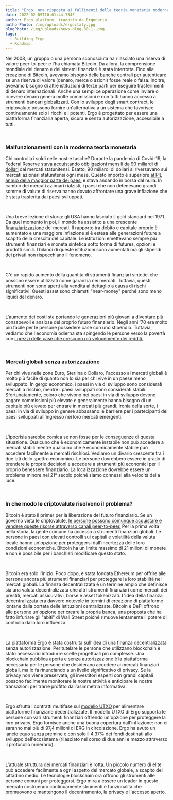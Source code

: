```yaml
---
title: "Ergo: una risposta ai fallimenti della teoria monetaria moderna"
date: 2022-02-09T10:01:44.734Z
author: Ergo platform, tradotto da Ergonario
authorPhoto: /img/uploads/ergoitaly.jpg
blogPhoto: /img/uploads/news-blog-30-1-.png
tags:
  - Building Ergo
  - Roadmap
---
```



<!--StartFragment-->

Nel 2008, un gruppo o una persona sconosciuta ha rilasciato una riserva di valore peer-to-peer e l’ha chiamata Bitcoin. Da allora, la comprensione mondiale del denaro e dei sistemi finanziari è stata interrotta. Fino alla creazione di Bitcoin, avevamo bisogno delle banche centrali per autenticare se una riserva di valore (denaro, merce o azioni) fosse reale o falsa. Inoltre, avevamo bisogno di altre istituzioni di terze parti per eseguire trasferimenti di denaro internazionali. Anche una semplice operazione come inviare o ricevere denaro genera molte commissioni e non tutti hanno accesso a strumenti bancari globalizzati. Con lo sviluppo degli smart contract, le criptovalute possono fornire un'alternativa a un sistema che favorisce continuamente solo i ricchi e i potenti. Ergo è progettato per essere una piattaforma finanziaria aperta, sicura e senza autorizzazione, accessibile a tutti.

 

### Malfunzionamenti con la moderna teoria monetaria

Chi controlla i soldi nelle nostre tasche? Durante la pandemia di Covid-19, la [Federal Reserve stava acquistando obbligazioni mensili da 90 miliardi di dollari](https://www.cnbc.com/2021/12/15/fed-will-aggressively-dial-back-its-monthly-bond-buying-sees-three-rate-hikes-next-year.html) dai mercati statunitensi. Esatto, 90 miliardi di dollari si riversavano sui mercati azionari statunitensi ogni mese. Questo importo è superiore [al PIL annuo della maggior parte dei paesi](https://www.worldometers.info/gdp/gdp-by-country/) e stava andando in borsa dal nulla. In cambio dei mercati azionari rialzisti, i paesi che non detenevano grandi somme di valute di riserva hanno dovuto affrontare una grave inflazione che è stata trasferita dai paesi sviluppati.

 

Una breve lezione di storia: gli USA hanno lasciato il gold standard nel 1971. Da quel momento in poi, il mondo ha assistito a una crescente [finanziarizzazione](https://en.wikipedia.org/wiki/Financialization) dei mercati. Il rapporto tra debito e capitale proprio è aumentato e una maggiore inflazione si è estesa alle generazioni future a scapito della crescita del capitale. Le istituzioni emettevano sempre più strumenti finanziari e moneta sintetica sotto forma di futures, opzioni e prodotti simili. I bilanci di queste istituzioni sono aumentati ma gli stipendi dei privati ​​non rispecchiano il fenomeno.

 

C'è un rapido aumento della quantità di strumenti finanziari sintetici che possono essere utilizzati come garanzia nei mercati. Tuttavia, questi strumenti non sono aperti alla vendita al dettaglio a causa di rischi significativi. Questi asset sono chiamati "near-money" perché sono meno liquidi del denaro.

 

L'aumento dei costi sta portando le generazioni più giovani a diventare più consapevoli e ansiose del proprio futuro finanziario. Negli anni '70 era molto più facile per le persone possedere case con uno stipendio. Tuttavia, vediamo che l'economia odierna sta spingendo le persone verso la povertà con [i prezzi delle case che crescono più velocemente dei redditi.](https://www.cnbc.com/2021/11/10/home-prices-are-now-rising-much-faster-than-incomes-studies-show.html)

 

### Mercati globali senza autorizzazione

Per chi vive nelle zone Euro, Sterlina o Dollaro, l'accesso ai mercati globali è molto più facile di quanto non lo sia per chi vive in un paese meno sviluppato. In gergo economico, i paesi in via di sviluppo sono considerati mercati a rischio, mentre i paesi sviluppati sono considerati stabili. Sfortunatamente, coloro che vivono nei paesi in via di sviluppo devono pagare commissioni più elevate e generalmente hanno bisogno di un capitale più elevato per entrare in mercati più grandi. Ironia della sorte, i paesi in via di sviluppo in genere abbassano le barriere per i partecipanti dei paesi sviluppati all'ingresso nei loro mercati emergenti.

 

L'ipocrisia sarebbe comica se non fosse per le conseguenze di questa situazione. Qualcuno che è economicamente instabile non può accedere a mercati stabili mentre qualcuno che è economicamente stabile può accedere facilmente a mercati rischiosi. Vediamo un divario crescente tra i due lati dello spettro economico. Le persone dovrebbero essere in grado di prendere le proprie decisioni e accedere a strumenti più economici per il proprio benessere finanziario. La localizzazione dovrebbe essere un problema minore nel 21° secolo poiché siamo connessi alla velocità della luce.

 

### In che modo le criptovalute risolvono il problema?

Bitcoin è stato il primer per la liberazione del futuro finanziario. Se un governo vieta le criptovalute, [le persone possono comunque acquistare e vendere queste risorse attraverso canali peer-to-peer.](https://nairametrics.com/2022/02/06/nigerias-bitcoin-p2p-trading-surge-by-16-since-cbn-enforced-crypto-ban/) Per la prima volta nella storia, la gente comune ha accesso a strumenti finanziari globali. Le persone in paesi con elevati controlli sui capitali e volatilità della valuta locale hanno un'opzione per proteggersi dall'incertezza delle loro condizioni economiche. Bitcoin ha un limite massimo di 21 milioni di monete e non è possibile per i banchieri modificare questo stato.

 

Bitcoin era solo l'inizio. Poco dopo, è stata fondata Ethereum per offrire alle persone ancora più strumenti finanziari per proteggere la loro stabilità nei mercati globali. La finanza decentralizzata è un termine ampio che definisce sia una valuta decentralizzata che altri strumenti finanziari come mercati dei prestiti, mercati assicurativi, borse e asset tokenizzati. L'idea della finanza decentralizzata era davvero notevole in termini di creazione di piattaforme lontane dalla portata delle istituzioni centralizzate. Bitcoin e DeFi offrono alle persone un'opzione per creare la propria banca, una proposta che ha fatto infuriare gli "abiti" di Wall Street poiché rimuove lentamente il potere di controllo dalla loro influenza.

 

La piattaforma Ergo è stata costruita sull'idea di una finanza decentralizzata senza autorizzazione. Per tutelare le persone che utilizzano blockchain è stato necessario introdurre scelte progettuali più complesse. Una blockchain pubblica aperta e senza autorizzazione è la piattaforma necessaria per le persone che desiderano accedere ai mercati finanziari globali, ma lo fa rinunciando a un livello significativo di privacy. Se la privacy non viene preservata, gli investitori esperti con grandi capitali possono facilmente monitorare le nostre attività e anticipare le nostre transazioni per trarre profitto dall'asimmetria informativa.

 

Ergo sfrutta i contratti multifase sul [modello UTXO](https://ergoplatform.org/en/blog/2021-04-16-multi-stage-contracts/) per alimentare piattaforme finanziarie decentralizzate. Il modello UTXO di Ergo supporta le persone con vari strumenti finanziari offrendo un'opzione per proteggere la loro privacy. Ergo fornisce anche una buona copertura dall'inflazione: non ci saranno mai più di 97,4 milioni di ERG in circolazione. Ergo ha avuto un lancio equo senza premine e con solo il 4,37% dei fondi destinati allo sviluppo dell'ecosistema (rilasciato nel corso di due anni e mezzo attraverso il protocollo minerario).

 

L'attuale struttura dei mercati finanziari è rotta. Un piccolo numero di élite può accedere facilmente a ogni aspetto del mercato globale, a scapito del cittadino medio. Le tecnologie blockchain ora offrono gli strumenti alle persone comuni per proteggersi. Ergo mira a essere un leader in questo mercato costruendo continuamente strumenti e funzionalità che promuovono e mantengono il decentramento, la privacy e l'accesso aperto.

<!--EndFragment-->